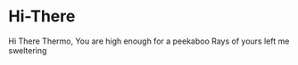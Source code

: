 # Hi-There
Hi There
Thermo,
  You are high enough for a peekaboo
  Rays of yours left me sweltering
  
